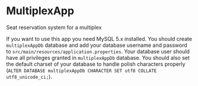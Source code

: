 # MultiplexApp
Seat reservation system for a multiplex

If you want to use this app you need MySQL 5.x installed.
You should create `multiplexAppDb` database and add your database
username and password to `src/main/resources/application.properties`.
Your database user should have all privileges granted in `multiplexAppDb` database.
You should also set the default charset of your database to handle
polish characters properly (`ALTER DATABASE multiplexAppDb CHARACTER SET utf8 COLLATE utf8_unicode_ci;`).